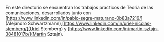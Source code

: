 En este directorio se encuentran los trabajos practicos de Teoria de las comunicaciones, desarrollados junto con [https://www.linkedin.com/in/pablo-segre-maturano-0b83a7216/] (Alejandro Schwartzmann),[https://www.linkedin.com/in/uriel-nicolas-stemberg/](Uriel Stemberg) y [https://www.linkedin.com/in/martin-sztajn-38481017b/](Martin Sztajn).
